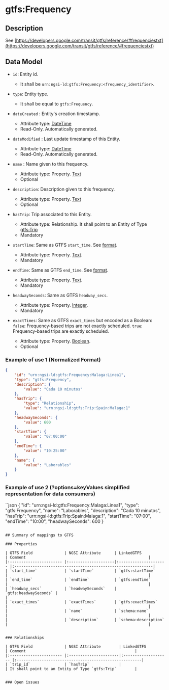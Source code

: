 # gtfs:Frequency

## Description

See [https://developers.google.com/transit/gtfs/reference/#frequenciestxt](https://developers.google.com/transit/gtfs/reference/#frequenciestxt)

## Data Model

+ `id`: Entity id. 
    + It shall be `urn:ngsi-ld:gtfs:Frequency:<frequency_identifier>`. 

+ `type`: Entity type. 
    + It shall be equal to `gtfs:Frequency`.
    
+ `dateCreated` : Entity's creation timestamp.
    + Attribute type: [DateTime](https://schema.org/DateTime)
    + Read-Only. Automatically generated. 
 
+ `dateModified` : Last update timestamp of this Entity.
    + Attribute type: [DateTime](https://schema.org/DateTime)
    + Read-Only. Automatically generated.
  
+ `name` : Name given to this frequency.
    + Attribute type: Property. [Text](https://schema.org/Text)
    + Optional

+ `description`: Description given to this frequency.
    + Attribute type: Property. [Text](https://schema.org/Text)
    + Optional
  
+ `hasTrip`: Trip associated to this Entity.
    + Attribute type: Relationship. It shall point to an Entity of Type [gtfs:Trip](../../Trip/spec.md)
    + Mandatory

+ `startTime`: Same as GTFS `start_time`. See [format](https://developers.google.com/transit/gtfs/reference/#frequenciestxt).
    + Attribute type: Property. [Text](https://schema.org/Text).
    + Mandatory
    
+ `endTime`: Same as GTFS `end_time`. See [format](https://developers.google.com/transit/gtfs/reference/#frequenciestxt).
    + Attribute type: Property. [Text](https://schema.org/Text).
    + Mandatory   
    
+ `headwaySeconds`: Same as GTFS `headway_secs`.
    + Attribute type: Property. [Integer](https://schema.org/Integer).
    + Mandatory
    
+ `exactTimes`: Same as GTFS `exact_times` but encoded as a Boolean:
`false`: Frequency-based trips are not exactly scheduled.
`true`: Frequency-based trips are exactly scheduled.
    + Attribute type: Property. [Boolean](https://schema.org/Boolean). 
    + Optional
    
### Example of use 1 (Normalized Format)

```json
{
    "id": "urn:ngsi-ld:gtfs:Frequency:Malaga:Linea1",
    "type": "gtfs:Frequency", 
    "description": {
        "value": "Cada 10 minutos"
    }, 
    "hasTrip": {
        "type": "Relationship", 
        "value": "urn:ngsi-ld:gtfs:Trip:Spain:Malaga:1"
    }, 
    "headwaySeconds": {
        "value": 600
    }, 
    "startTime": {
        "value": "07:00:00"
    }, 
    "endTime": {
        "value": "10:25:00"
    }, 
    "name": {
        "value": "Laborables"
    }
}
```

### Example of use 2 (?options=keyValues simplified representation for data consumers)

``json
{
  "id": "urn:ngsi-ld:gtfs:Frequency:Malaga:Linea1",
  "type": "gtfs:Frequency",
  "name": "Laborables",
  "description": "Cada 10 minutos",
  "hasTrip": "urn:ngsi-ld:gtfs:Trip:Spain:Malaga:1",
  "startTime": "07:00",
  "endTime": "10:00",
  "headwaySeconds": 600
}
```

## Summary of mappings to GTFS

### Properties

| GTFS Field              | NGSI Attribute      | LinkedGTFS            | Comment                                                      |
|:----------------------- |:--------------------|:--------------------- |:-------------------------------------------------------------|
| `start_time`            | `startTime`         | `gtfs:startTime`      |                                                              |
| `end_time`              | `endTime`           | `gtfs:endTime`        |                                                              |
| `headway_secs`          | `headwaySeconds`    | `gtfs:headwaySeconds` |                                                              |
| `exact_times`           | `exactTimes`        | `gtfs:exactTimes`     |                                                              |
|                         | `name`              | `schema:name`         |                                                              |
|                         | `description`       | `schema:description`  |                                                              |
   

### Relationships

| GTFS Field              | NGSI Attribute        | LinkedGTFS           | Comment                                                |
|:----------------------- |:----------------------|:-------------------- |:-------------------------------------------------------|
| `trip_id`               | `hasTrip`             |                      | It shall point to an Entity of Type `gtfs:Trip`        |


### Open issues

